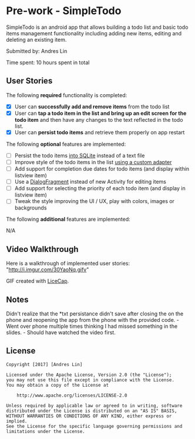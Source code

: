 # Pre-work - SimpleTodo

SimpleTodo is an android app that allows building a todo list and basic todo items management functionality including adding new items, editing and deleting an existing item.

Submitted by: Andres Lin

Time spent: 10 hours spent in total

## User Stories

The following **required** functionality is completed:

* [X] User can **successfully add and remove items** from the todo list
* [X] User can **tap a todo item in the list and bring up an edit screen for the todo item** and then have any changes to the text reflected in the todo list.
* [X] User can **persist todo items** and retrieve them properly on app restart

The following **optional** features are implemented:

* [ ] Persist the todo items [into SQLite](http://guides.codepath.com/android/Persisting-Data-to-the-Device#sqlite) instead of a text file
* [ ] Improve style of the todo items in the list [using a custom adapter](http://guides.codepath.com/android/Using-an-ArrayAdapter-with-ListView)
* [ ] Add support for completion due dates for todo items (and display within listview item)
* [ ] Use a [DialogFragment](http://guides.codepath.com/android/Using-DialogFragment) instead of new Activity for editing items
* [ ] Add support for selecting the priority of each todo item (and display in listview item)
* [ ] Tweak the style improving the UI / UX, play with colors, images or backgrounds

The following **additional** features are implemented:

N/A

## Video Walkthrough 

Here is a walkthrough of implemented user stories: "http://i.imgur.com/30YaoNq.gifv"

GIF created with [LiceCap](http://www.cockos.com/licecap/).

## Notes

Didn't realize that the *txt persistance didn't save after closing the on the phone and reopening the app from the phone with the provided code. 
	- Went over phone multiple times thinking I had missed something in the slides. - Should have watched the video first.

## License

    Copyright [2017] [Andres Lin]

    Licensed under the Apache License, Version 2.0 (the "License");
    you may not use this file except in compliance with the License.
    You may obtain a copy of the License at

        http://www.apache.org/licenses/LICENSE-2.0

    Unless required by applicable law or agreed to in writing, software
    distributed under the License is distributed on an "AS IS" BASIS,
    WITHOUT WARRANTIES OR CONDITIONS OF ANY KIND, either express or implied.
    See the License for the specific language governing permissions and
    limitations under the License.
